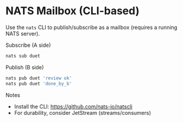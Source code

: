 NATS Mailbox (CLI-based)
========================

Use the `nats` CLI to publish/subscribe as a mailbox (requires a running NATS server).

Subscribe (A side)
```bash
nats sub duet
```

Publish (B side)
```bash
nats pub duet 'review ok'
nats pub duet 'done_by_b'
```

Notes
- Install the CLI: https://github.com/nats-io/natscli
- For durability, consider JetStream (streams/consumers)

